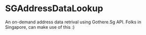 # SGAddressDataLookup
An on-demand address data retrival using Gothere.Sg API. Folks in Singapore, can make use of this :) 
